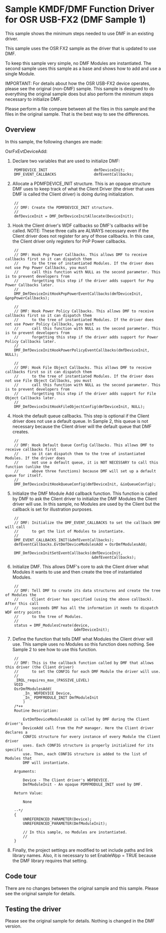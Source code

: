 Sample KMDF/DMF Function Driver for OSR USB-FX2 (DMF Sample 1)
==============================================================

This sample shows the minimum steps needed to use DMF in an existing driver.

This sample uses the OSR FX2 sample as the driver that is updated to use DMF.

To keep this sample very simple, no DMF Modules are instantiated. The second sample uses this sample
as a base and shows how to add and use a single Module.

IMPORTANT: For details about how the OSR USB-FX2 device operates, please see the original (non-DMF) sample. This sample is designed to do everything
the original sample does but also perform the minimum steps necessary to initialize DMF.

Please perform a file compare between all the files in this sample and the files in the original sample. That is the best way to see the differences.

Overview
--------

In this sample, the following changes are made:

OsrFxEvtDeviceAdd:

1. Declare two variables that are used to initialize DMF:
```
    PDMFDEVICE_INIT                     dmfDeviceInit;
    DMF_EVENT_CALLBACKS                 dmfEventCallbacks;
```
2. Allocate a PDMFDEVICE_INIT structure. This is an opaque structure DMF uses to keep track of what the Client
Driver (the driver that uses DMF is called the Client driver) is doing during initialization.
```
    //
    // DMF: Create the PDMFDEVICE_INIT structure.
    //
    dmfDeviceInit = DMF_DmfDeviceInitAllocate(DeviceInit);
```
3. Hook the Client driver's WDF callbacks so DMF's callbacks will be called. NOTE: These three calls are ALWAYS
necessary even if the Client driver does not register for any of those callbacks. In this case, the Client driver 
only registers for PnP Power callbacks.
```
    //
    // DMF: Hook Pnp Power Callbacks. This allows DMF to receive callbacks first so it can dispatch them
    //      to the tree of instantiated Modules. If the driver does not use Pnp Power Callbacks, you must
    //      call this function with NULL as the second parameter. This is to prevent developers from 
    //      forgetting this step if the driver adds support for Pnp Power Callbacks later.
    //
    DMF_DmfDeviceInitHookPnpPowerEventCallbacks(dmfDeviceInit, &pnpPowerCallbacks);

    //
    // DMF: Hook Power Policy Callbacks. This allows DMF to receive callbacks first so it can dispatch them
    //      to the tree of instantiated Modules. If the driver does not use Power Policy Callbacks, you must
    //      call this function with NULL as the second parameter. This is to prevent developers from 
    //      forgetting this step if the driver adds support for Power Policy Callbacks later.
    //
    DMF_DmfDeviceInitHookPowerPolicyEventCallbacks(dmfDeviceInit, NULL);

    //
    // DMF: Hook File Object Callbacks. This allows DMF to receive callbacks first so it can dispatch them
    //      to the tree of instantiated Modules. If the driver does not use File Object Callbacks, you must
    //      call this function with NULL as the second parameter. This is to prevent developers from 
    //      forgetting this step if the driver adds support for File Object Callbacks later.
    //
    DMF_DmfDeviceInitHookFileObjectConfig(dmfDeviceInit, NULL);
```
4. Hook the default queue callbacks. This step is optional if the Client driver does not use a default queue. In 
Sample 2, this queue is not necessary because the Client driver will the default queue that DMF creates.
```
    //
    // DMF: Hook Default Queue Config Callbacks. This allows DMF to receive callbacks first 
    //      so it can dispatch them to the tree of instantiated Modules. If the driver does 
    //      not use a default queue, it is NOT NECESSARY to call this function (unlike the
    //      above three functions) because DMF will set up a default queue for itself.
    //
    DMF_DmfDeviceInitHookQueueConfig(dmfDeviceInit, &ioQueueConfig);
```
5. Initialize the DMF Module Add callback function. This function is called by DMF to ask the Client driver
to initialize the DMF Modules the Client driver will use. In this sample, no Modules are used by the
Client but the callback is set for illustration purposes.
```
    //
    // DMF: Initialize the DMF_EVENT_CALLBACKS to set the callback DMF will call
    //      to get the list of Modules to instantiate.
    //
    DMF_EVENT_CALLBACKS_INIT(&dmfEventCallbacks);
    dmfEventCallbacks.EvtDmfDeviceModulesAdd = OsrDmfModulesAdd;

    DMF_DmfDeviceInitSetEventCallbacks(dmfDeviceInit,
                                       &dmfEventCallbacks);
```
6. Initialize DMF. This allows DMF's core to ask the Client driver what Modules it wants to use and then create
the tree of instantiated Modules.
```
    //
    // DMF: Tell DMF to create its data structures and create the tree of Modules the 
    //      Client driver has specified (using the above callback). After this call
    //      succeeds DMF has all the information it needs to dispatch WDF entry points
    //      to the tree of Modules.
    //
    status = DMF_ModulesCreate(device,
                               &dmfDeviceInit);
```
7. Define the function that tells DMF what Modules the Client driver will use. This sample uses no Modules so this
function does nothing. See Sample 2 to see how to use this function.
```
    //
    // DMF: This is the callback function called by DMF that allows this driver (the Client driver)
    //      to set the CONFIG for each DMF Module the driver will use.
    //
    _IRQL_requires_max_(PASSIVE_LEVEL)
    VOID
    OsrDmfModulesAdd(
        _In_ WDFDEVICE Device,
        _In_ PDMFMODULE_INIT DmfModuleInit
        )
    /*++
    Routine Description:

        EvtDmfDeviceModulesAdd is called by DMF during the Client driver's 
        DeviceAdd call from the PnP manager. Here the Client driver declares a
        CONFIG structure for every instance of every Module the Client driver 
        uses. Each CONFIG structure is properly initialized for its specific
        use. Then, each CONFIG structure is added to the list of Modules that
        DMF will instantiate.

    Arguments:

        Device - The Client driver's WDFDEVICE.
        DmfModuleInit - An opaque PDMFMODULE_INIT used by DMF.

    Return Value:

        None

    --*/
    {
        UNREFERENCED_PARAMETER(Device);
        UNREFERENCED_PARAMETER(DmfModuleInit);

        // In this sample, no Modules are instantiated.
        //
    }
```
8. Finally, the project settings are modified to set include paths and link library names. Also, it is necessary to
set EnableWpp = TRUE because the DMF library requires that setting.

Code tour
---------

There are no changes between the original sample and this sample. Please see the original sample for details.

Testing the driver
------------------

Please see the original sample for details. Nothing is changed in the DMF version.

